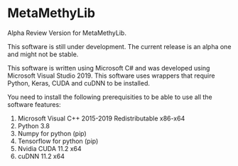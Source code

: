 # MetaMethyLib
Alpha Review Version for MetaMethyLib.

This software is still under development. The current release is an alpha one and might not be stable.

This software is written using Microsoft C# and was developed using Microsoft Visual Studio 2019.
This software uses wrappers that require Python, Keras, CUDA and cuDNN to be installed.

You need to install the following prerequisities to be able to use all the software features:

1) Microsoft Visual C++ 2015-2019 Redistributable x86-x64
2) Python 3.8
3) Numpy for python (pip)
4) Tensorflow for python (pip)
5) Nvidia CUDA 11.2 x64 
6) cuDNN 11.2 x64

